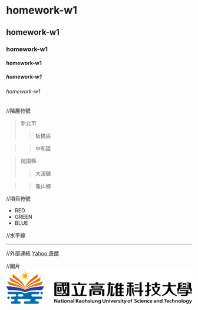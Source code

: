 # homework-w1
## homework-w1
### homework-w1
#### homework-w1
##### homework-w1
###### homework-w1

//階層符號
>新北市
>>板橋區

>>中和區

>桃園縣
>>大溪鎮

>>龜山鄉

//項目符號
* RED
* GREEN
* BLUE

//水平線
***

//外部連結
[Yahoo 奇摩](https://tw.yahoo.com/)

//圖片
![nkust](nkust.png "nkust")
